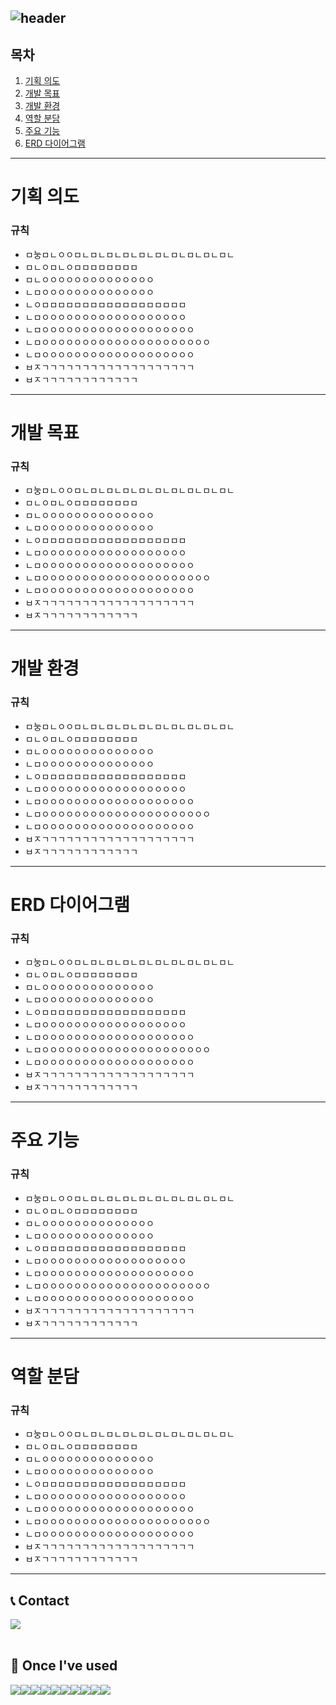 <div align="left">
  
![header](https://capsule-render.vercel.app/api?type=waving&color=timeGradient&text=Welcome%20to%20SODA's%20GitHub%20👋&animation=twinkling&fontSize=35&fontAlignY=40&fontAlign=70&height=250)
---

## 목차


1. [기획 의도](#기획-의도)
2. [개발 목표](#개발-목표)
3. [개발 환경](#개발-환경)
4. [역할 분담](#역할-분담)
5. [주요 기능](#주요-기능)
6. [ERD 다이어그램](#erd-다이어그램)

---


# 기획 의도
### 규칙
* ㅁ눙ㅁㄴㅇㅇㅁㄴㅁㄴㅁㄴㅁㄴㅁㄴㅁㄴㅁㄴㅁㄴㅁㄴㅁㄴ
* ㅁㄴㅇㅁㄴㅇㅁㅁㅁㅁㅁㅁㅁㅁ
* ㅁㄴㅇㅇㅇㅇㅇㅇㅇㅇㅇㅇㅇㅇㅇㅇ
* ㄴㅁㅇㅇㅇㅇㅇㅇㅇㅇㅇㅇㅇㅇㅇㅇ
* ㄴㅇㅁㅁㅁㅁㅁㅁㅁㅁㅁㅁㅁㅁㅁㅁㅁㅁㅁㅁ
* ㄴㅁㅇㅇㅇㅇㅇㅇㅇㅇㅇㅇㅇㅇㅇㅇㅇㅇㅇㅇ
* ㄴㅁㅇㅇㅇㅇㅇㅇㅇㅇㅇㅇㅇㅇㅇㅇㅇㅇㅇㅇㅇ
* ㄴㅁㅇㅇㅇㅇㅇㅇㅇㅇㅇㅇㅇㅇㅇㅇㅇㅇㅇㅇㅇㅇㅇ
* ㄴㅁㅇㅇㅇㅇㅇㅇㅇㅇㅇㅇㅇㅇㅇㅇㅇㅇㅇㅇㅇ
* ㅂㅈㄱㄱㄱㄱㄱㄱㄱㄱㄱㄱㄱㄱㄱㄱㄱㄱㄱㄱㄱ
* ㅂㅈㄱㄱㄱㄱㄱㄱㄱㄱㄱㄱㄱㄱ
---
# 개발 목표
### 규칙
* ㅁ눙ㅁㄴㅇㅇㅁㄴㅁㄴㅁㄴㅁㄴㅁㄴㅁㄴㅁㄴㅁㄴㅁㄴㅁㄴ
* ㅁㄴㅇㅁㄴㅇㅁㅁㅁㅁㅁㅁㅁㅁ
* ㅁㄴㅇㅇㅇㅇㅇㅇㅇㅇㅇㅇㅇㅇㅇㅇ
* ㄴㅁㅇㅇㅇㅇㅇㅇㅇㅇㅇㅇㅇㅇㅇㅇ
* ㄴㅇㅁㅁㅁㅁㅁㅁㅁㅁㅁㅁㅁㅁㅁㅁㅁㅁㅁㅁ
* ㄴㅁㅇㅇㅇㅇㅇㅇㅇㅇㅇㅇㅇㅇㅇㅇㅇㅇㅇㅇ
* ㄴㅁㅇㅇㅇㅇㅇㅇㅇㅇㅇㅇㅇㅇㅇㅇㅇㅇㅇㅇㅇ
* ㄴㅁㅇㅇㅇㅇㅇㅇㅇㅇㅇㅇㅇㅇㅇㅇㅇㅇㅇㅇㅇㅇㅇ
* ㄴㅁㅇㅇㅇㅇㅇㅇㅇㅇㅇㅇㅇㅇㅇㅇㅇㅇㅇㅇㅇ
* ㅂㅈㄱㄱㄱㄱㄱㄱㄱㄱㄱㄱㄱㄱㄱㄱㄱㄱㄱㄱㄱ
* ㅂㅈㄱㄱㄱㄱㄱㄱㄱㄱㄱㄱㄱㄱ
---
# 개발 환경
### 규칙
* ㅁ눙ㅁㄴㅇㅇㅁㄴㅁㄴㅁㄴㅁㄴㅁㄴㅁㄴㅁㄴㅁㄴㅁㄴㅁㄴ
* ㅁㄴㅇㅁㄴㅇㅁㅁㅁㅁㅁㅁㅁㅁ
* ㅁㄴㅇㅇㅇㅇㅇㅇㅇㅇㅇㅇㅇㅇㅇㅇ
* ㄴㅁㅇㅇㅇㅇㅇㅇㅇㅇㅇㅇㅇㅇㅇㅇ
* ㄴㅇㅁㅁㅁㅁㅁㅁㅁㅁㅁㅁㅁㅁㅁㅁㅁㅁㅁㅁ
* ㄴㅁㅇㅇㅇㅇㅇㅇㅇㅇㅇㅇㅇㅇㅇㅇㅇㅇㅇㅇ
* ㄴㅁㅇㅇㅇㅇㅇㅇㅇㅇㅇㅇㅇㅇㅇㅇㅇㅇㅇㅇㅇ
* ㄴㅁㅇㅇㅇㅇㅇㅇㅇㅇㅇㅇㅇㅇㅇㅇㅇㅇㅇㅇㅇㅇㅇ
* ㄴㅁㅇㅇㅇㅇㅇㅇㅇㅇㅇㅇㅇㅇㅇㅇㅇㅇㅇㅇㅇ
* ㅂㅈㄱㄱㄱㄱㄱㄱㄱㄱㄱㄱㄱㄱㄱㄱㄱㄱㄱㄱㄱ
* ㅂㅈㄱㄱㄱㄱㄱㄱㄱㄱㄱㄱㄱㄱ
---
# ERD 다이어그램
### 규칙
* ㅁ눙ㅁㄴㅇㅇㅁㄴㅁㄴㅁㄴㅁㄴㅁㄴㅁㄴㅁㄴㅁㄴㅁㄴㅁㄴ
* ㅁㄴㅇㅁㄴㅇㅁㅁㅁㅁㅁㅁㅁㅁ
* ㅁㄴㅇㅇㅇㅇㅇㅇㅇㅇㅇㅇㅇㅇㅇㅇ
* ㄴㅁㅇㅇㅇㅇㅇㅇㅇㅇㅇㅇㅇㅇㅇㅇ
* ㄴㅇㅁㅁㅁㅁㅁㅁㅁㅁㅁㅁㅁㅁㅁㅁㅁㅁㅁㅁ
* ㄴㅁㅇㅇㅇㅇㅇㅇㅇㅇㅇㅇㅇㅇㅇㅇㅇㅇㅇㅇ
* ㄴㅁㅇㅇㅇㅇㅇㅇㅇㅇㅇㅇㅇㅇㅇㅇㅇㅇㅇㅇㅇ
* ㄴㅁㅇㅇㅇㅇㅇㅇㅇㅇㅇㅇㅇㅇㅇㅇㅇㅇㅇㅇㅇㅇㅇ
* ㄴㅁㅇㅇㅇㅇㅇㅇㅇㅇㅇㅇㅇㅇㅇㅇㅇㅇㅇㅇㅇ
* ㅂㅈㄱㄱㄱㄱㄱㄱㄱㄱㄱㄱㄱㄱㄱㄱㄱㄱㄱㄱㄱ
* ㅂㅈㄱㄱㄱㄱㄱㄱㄱㄱㄱㄱㄱㄱ
---
# 주요 기능
### 규칙
* ㅁ눙ㅁㄴㅇㅇㅁㄴㅁㄴㅁㄴㅁㄴㅁㄴㅁㄴㅁㄴㅁㄴㅁㄴㅁㄴ
* ㅁㄴㅇㅁㄴㅇㅁㅁㅁㅁㅁㅁㅁㅁ
* ㅁㄴㅇㅇㅇㅇㅇㅇㅇㅇㅇㅇㅇㅇㅇㅇ
* ㄴㅁㅇㅇㅇㅇㅇㅇㅇㅇㅇㅇㅇㅇㅇㅇ
* ㄴㅇㅁㅁㅁㅁㅁㅁㅁㅁㅁㅁㅁㅁㅁㅁㅁㅁㅁㅁ
* ㄴㅁㅇㅇㅇㅇㅇㅇㅇㅇㅇㅇㅇㅇㅇㅇㅇㅇㅇㅇ
* ㄴㅁㅇㅇㅇㅇㅇㅇㅇㅇㅇㅇㅇㅇㅇㅇㅇㅇㅇㅇㅇ
* ㄴㅁㅇㅇㅇㅇㅇㅇㅇㅇㅇㅇㅇㅇㅇㅇㅇㅇㅇㅇㅇㅇㅇ
* ㄴㅁㅇㅇㅇㅇㅇㅇㅇㅇㅇㅇㅇㅇㅇㅇㅇㅇㅇㅇㅇ
* ㅂㅈㄱㄱㄱㄱㄱㄱㄱㄱㄱㄱㄱㄱㄱㄱㄱㄱㄱㄱㄱ
* ㅂㅈㄱㄱㄱㄱㄱㄱㄱㄱㄱㄱㄱㄱ
---
# 역할 분담
### 규칙
* ㅁ눙ㅁㄴㅇㅇㅁㄴㅁㄴㅁㄴㅁㄴㅁㄴㅁㄴㅁㄴㅁㄴㅁㄴㅁㄴ
* ㅁㄴㅇㅁㄴㅇㅁㅁㅁㅁㅁㅁㅁㅁ
* ㅁㄴㅇㅇㅇㅇㅇㅇㅇㅇㅇㅇㅇㅇㅇㅇ
* ㄴㅁㅇㅇㅇㅇㅇㅇㅇㅇㅇㅇㅇㅇㅇㅇ
* ㄴㅇㅁㅁㅁㅁㅁㅁㅁㅁㅁㅁㅁㅁㅁㅁㅁㅁㅁㅁ
* ㄴㅁㅇㅇㅇㅇㅇㅇㅇㅇㅇㅇㅇㅇㅇㅇㅇㅇㅇㅇ
* ㄴㅁㅇㅇㅇㅇㅇㅇㅇㅇㅇㅇㅇㅇㅇㅇㅇㅇㅇㅇㅇ
* ㄴㅁㅇㅇㅇㅇㅇㅇㅇㅇㅇㅇㅇㅇㅇㅇㅇㅇㅇㅇㅇㅇㅇ
* ㄴㅁㅇㅇㅇㅇㅇㅇㅇㅇㅇㅇㅇㅇㅇㅇㅇㅇㅇㅇㅇ
* ㅂㅈㄱㄱㄱㄱㄱㄱㄱㄱㄱㄱㄱㄱㄱㄱㄱㄱㄱㄱㄱ
* ㅂㅈㄱㄱㄱㄱㄱㄱㄱㄱㄱㄱㄱㄱ
---
## 📞 Contact
<div style="display:flex; flex-direction:row;">
    <a href="mailto:luckpigsdh@gmail.com">
        <img src="https://img.shields.io/badge/Gmail-EA4335?style=for-the-badge&logo=Gmail&logoColor=white"> 
    </a>
</div><br>
    
## 🔨 Once I've used
<div style="display:flex; flex-direction:row;">
    <img src="https://img.shields.io/badge/Java-007396?style=for-the-badge&logo=Java&logoColor=white"> 
    <img src="https://img.shields.io/badge/Spring Boot-6DB33F?style=for-the-badge&logo=spring boot&logoColor=white"> 
    <img src="https://img.shields.io/badge/Gradle-02303A?style=for-the-badge&logo=gradle&logoColor=white">
    <img src="https://img.shields.io/badge/oracle-F80000?style=for-the-badge&logo=oracle&logoColor=white">
    <br>
    <img src="https://img.shields.io/badge/apache tomcat-F8DC75?style=for-the-badge&logo=apachetomcat&logoColor=black">
    <br>
    <img src="https://img.shields.io/badge/html5-E34F26?style=flat-square&logo=html5&logoColor=white"> 
    <img src="https://img.shields.io/badge/css-1572B6?style=flat-square&logo=css3&logoColor=white"> 
    <img src="https://img.shields.io/badge/javascript-F7DF1E?style=flat-square&logo=javascript&logoColor=black"> 
    <img src="https://img.shields.io/badge/bootstrap-7952B3?style=flat-square&logo=bootstrap&logoColor=white">
   <img src="https://img.shields.io/badge/jquery-0769AD?style=flat-square&logo=jquery&logoColor=white">
    <br>
</div><br>
</div>
